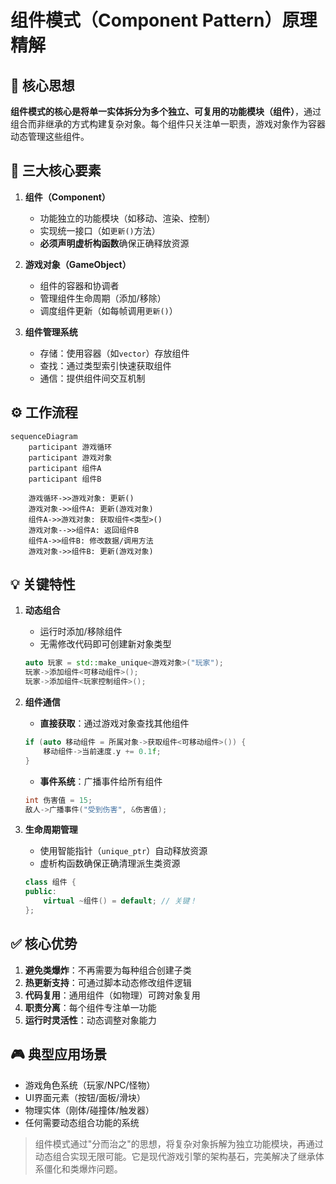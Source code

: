 # 组件模式（Component Pattern）原理精解

## 🧩 核心思想
**组件模式的核心是将单一实体拆分为多个独立、可复用的功能模块（组件）**，通过组合而非继承的方式构建复杂对象。每个组件只关注单一职责，游戏对象作为容器动态管理这些组件。

## 🔧 三大核心要素

1. **组件（Component）**
   - 功能独立的功能模块（如移动、渲染、控制）
   - 实现统一接口（如`更新()`方法）
   - **必须声明虚析构函数**确保正确释放资源

2. **游戏对象（GameObject）**
   - 组件的容器和协调者
   - 管理组件生命周期（添加/移除）
   - 调度组件更新（如每帧调用`更新()`）

3. **组件管理系统**
   - 存储：使用容器（如`vector`）存放组件
   - 查找：通过类型索引快速获取组件
   - 通信：提供组件间交互机制

## ⚙️ 工作流程

```mermaid
sequenceDiagram
    participant 游戏循环
    participant 游戏对象
    participant 组件A
    participant 组件B
    
    游戏循环->>游戏对象: 更新()
    游戏对象->>组件A: 更新(游戏对象)
    组件A->>游戏对象: 获取组件<类型>()
    游戏对象-->>组件A: 返回组件B
    组件A->>组件B: 修改数据/调用方法
    游戏对象->>组件B: 更新(游戏对象)
```

## 💡 关键特性

1. **动态组合**
   - 运行时添加/移除组件
   - 无需修改代码即可创建新对象类型
   ```cpp
   auto 玩家 = std::make_unique<游戏对象>("玩家");
   玩家->添加组件<可移动组件>();
   玩家->添加组件<玩家控制组件>();
   ```

2. **组件通信**
   - **直接获取**：通过游戏对象查找其他组件
   ```cpp
   if (auto 移动组件 = 所属对象->获取组件<可移动组件>()) {
       移动组件->当前速度.y += 0.1f;
   }
   ```
   
   - **事件系统**：广播事件给所有组件
   ```cpp
   int 伤害值 = 15;
   敌人->广播事件("受到伤害", &伤害值);
   ```

3. **生命周期管理**
   - 使用智能指针（`unique_ptr`）自动释放资源
   - 虚析构函数确保正确清理派生类资源
   ```cpp
   class 组件 {
   public:
       virtual ~组件() = default; // 关键！
   };
   ```

## ✅ 核心优势

1. **避免类爆炸**：不再需要为每种组合创建子类
2. **热更新支持**：可通过脚本动态修改组件逻辑
3. **代码复用**：通用组件（如物理）可跨对象复用
4. **职责分离**：每个组件专注单一功能
5. **运行时灵活性**：动态调整对象能力

## 🎮 典型应用场景

- 游戏角色系统（玩家/NPC/怪物）
- UI界面元素（按钮/面板/滑块）
- 物理实体（刚体/碰撞体/触发器）
- 任何需要动态组合功能的系统

>组件模式通过"分而治之"的思想，将复杂对象拆解为独立功能模块，再通过动态组合实现无限可能。它是现代游戏引擎的架构基石，完美解决了继承体系僵化和类爆炸问题。
